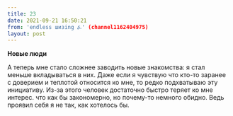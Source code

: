 ```yaml
---
title: 23
date: 2021-09-21 16:50:21
from: 'endless шизing ⍼' (channel1162404975)
layout: post
---
```


**Новые люди**

А теперь мне стало сложнее заводить новые знакомства: я стал меньше вкладываться в них. 
Даже если я чувствую что кто-то заранее с доверием и теплотой относится ко мне, то редко подхватываю эту инициативу. Из-за этого человек достаточно быстро теряет ко мне интерес. что как бы закономерно, но почему-то немного обидно. Ведь проявил себя я не так, как хотелось бы.
